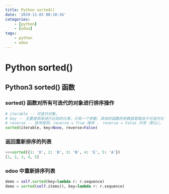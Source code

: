 ```yaml
---
title: Python sorted()
date: '2019-11-03 00:10:34'
categories: 
    - [python]
    - [odoo]
tags:
    - python
    - odoo
---
```


# Python sorted()

## Python3 sorted() 函数

### sorted() 函数对所有可迭代的对象进行排序操作

```python
# iterable -- 可迭代对象。
# key -- 主要是用来进行比较的元素，只有一个参数，具体的函数的参数就是取自于可迭代对象中，指定可迭代对象中的一个元素来进行排序。
# reverse -- 排序规则，reverse = True 降序 ， reverse = False 升序（默认）。
sorted(iterable, key=None, reverse=False)  
```

### 返回重新排序的列表

```python
>>>sorted({1: 'D', 2: 'B', 3: 'B', 4: 'E', 5: 'A'})
[1, 2, 3, 4, 5]
```

### odoo 中重新排序列表

```python
demo = self.sorted(key=lambda r: r.sequence)
demo = sorted(self.items(), key=lambda r: r.sequence)
```
